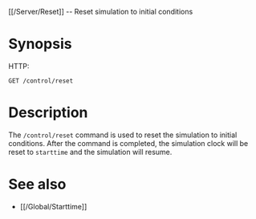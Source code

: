[[/Server/Reset]] -- Reset simulation to initial conditions

# Synopsis
HTTP:
~~~
GET /control/reset
~~~

# Description

The `/control/reset` command is used to reset the simulation to initial conditions.  After the command is completed, the simulation clock will be reset to `starttime` and the simulation will resume.

# See also
* [[/Global/Starttime]]
